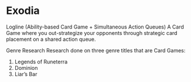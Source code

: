 # Exodia

Logline
(Ability-based Card Game + Simultaneous Action Queues)
A Card Game where you out-strategize your opponents through strategic card placement on a shared action queue.

Genre Research
Research done on three genre titles that are Card Games:
1. Legends of Runeterra
2. Dominion
3. Liar’s Bar
